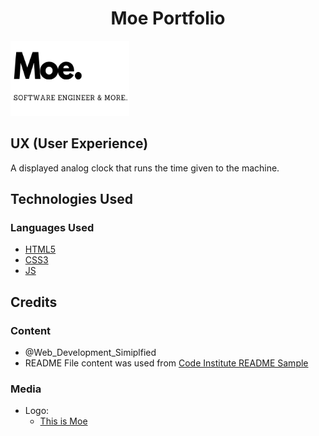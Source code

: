 <h1 align="center">Moe Portfolio</h1>
<img src="tran.png" width="190" height="120">
 


 
## UX (User Experience)
 A displayed analog clock that runs the time given to the machine.

## Technologies Used

### Languages Used

- [HTML5](https://www.w3schools.com/html/html_intro.asp)
- [CSS3](https://www.w3schools.com/css/)
- [JS](https://www.javascript.com/)

## Credits

### Content

- @Web_Development_Simiplfied
- README File content was used from [Code Institute README Sample](https://github.com/Code-Institute-Solutions/SampleREADME/blob/master/README.md)

### Media

- Logo:
  - [This is Moe](tran.png)